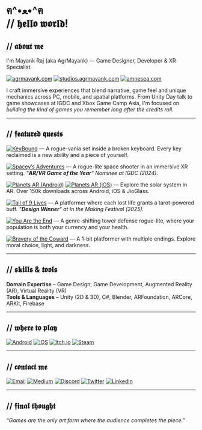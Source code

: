 <h1>ฅ^•ﻌ•^ฅ<br>// 𝖍𝖊𝖑𝖑𝖔 𝖜𝖔𝖗𝖑𝖉!</h1>

<h2>// 𝖆𝖇𝖔𝖚𝖙 𝖒𝖊</h2>

I'm Mayank Raj (aka AgrMayank) — Game Designer, Developer & XR Specialist.  

[![agrmayank.com](https://img.shields.io/badge/-agrmayank.com-fb5353?style=for-the-badge&logo=google-chrome&logoColor=white)](https://agrmayank.com)
[![studios.agrmayank.com](https://img.shields.io/badge/-studios.agrmayank.com-ffc359?style=for-the-badge&logo=google-chrome&logoColor=white)](https://studios.agrmayank.com)
[![amnesea.com](https://img.shields.io/badge/-amnesea.com-000000?style=for-the-badge&logo=google-chrome&logoColor=white)](https://amnesea.com)

I craft immersive experiences that blend narrative, game feel and unique mechanics across PC, mobile, and spatial platforms. From Unity Day talk to game showcases at IGDC and Xbox Game Camp Asia, I'm focused on _building the kind of games you remember long after the credits roll._

---

<h2>// 𝖋𝖊𝖆𝖙𝖚𝖗𝖊𝖉 𝖖𝖚𝖊𝖘𝖙𝖘</h2>

<p>

[![KeyBound](https://img.shields.io/badge/-KeyBound-171A21?style=for-the-badge&logo=steam&logoColor=white)](https://store.steampowered.com/app/3070700/KeyBound) — A rogue-vania set inside a broken keyboard. Every key reclaimed is a new ability and a piece of yourself.

[![Spacey’s Adventures](https://img.shields.io/badge/-Spacey's%20Adventures-42af4f?style=for-the-badge&logo=google-play&logoColor=white)](https://play.google.com/store/apps/details?id=com.AgrMayank.SpaceysAdventure) — A rogue-lite space shooter in an immersive XR setting. _"**AR/VR Game of the Year**" Nominee at IGDC (2024)._

[![Planets AR (Android)](https://img.shields.io/badge/-Planets%20AR-42af4f?style=for-the-badge&logo=google-play&logoColor=white)](https://play.google.com/store/apps/details?id=com.AgrMayank.PlanetsAR)
[![Planets AR (iOS)](https://img.shields.io/badge/-Planets%20AR-0D96F6?style=for-the-badge&logo=apple&logoColor=white)](https://apps.apple.com/us/app/planets-ar-our-solar-system/id6483760783) — Explore the solar system in AR. Over 150k downloads across Android, iOS & JioGlass.

[![Tail of 9 Lives](https://img.shields.io/badge/-Tail%20of%209%20Lives-FA5C5C?style=for-the-badge&logo=itch.io&logoColor=white)](https://agrmayank.itch.io/tail-of-9-lives) — A platformer where each lost life grants a tarot-powered buff. _"**Design Winner**" at In the Making Festival (2025)._

[![You Are the End](https://img.shields.io/badge/-You%20Are%20the%20End-FA5C5C?style=for-the-badge&logo=itch.io&logoColor=white)](https://agrmayank.itch.io/you-are-the-end) — A genre-shifting tower defense rogue-lite, where your population is both your currency and your health.

[![Bravery of the Coward](https://img.shields.io/badge/-Bravery%20of%20the%20Coward-FA5C5C?style=for-the-badge&logo=itch.io&logoColor=white)](https://agrmayank.itch.io/bravery-of-the-coward) — A 1-bit platformer with multiple endings. Explore moral choice, light, and darkness.

</p>

---

<h2>// 𝖘𝖐𝖎𝖑𝖑𝖘 & 𝖙𝖔𝖔𝖑𝖘</h2>

<p>

**Domain Expertise** – Game Design, Game Development, Augmented Reality (AR), Virtual Reality (VR)  
**Tools & Languages** – Unity (2D & 3D), C#, Blender, ARFoundation, ARCore, ARKit, Firebase

</p>

---

<h2>// 𝖜𝖍𝖊𝖗𝖊 𝖙𝖔 𝖕𝖑𝖆𝖞</h2>

<p>

[![Android](https://img.shields.io/badge/-Android%20Games-42af4f?style=for-the-badge&logo=google-play&logoColor=white)](https://play.google.com/store/apps/dev?id=8444157410268700876)
[![iOS](https://img.shields.io/badge/-iOS%20Games-0D96F6?style=for-the-badge&logo=apple&logoColor=white)](https://apps.apple.com/us/developer/mayank-raj/id1740256034)
[![Itch.io](https://img.shields.io/badge/-itch.io:%20agrmayank-FA5C5C?style=for-the-badge&logo=itch.io&logoColor=white)](https://agrmayank.itch.io/)
[![Steam](https://img.shields.io/badge/-Steam:%20Amnesea-171A21?style=for-the-badge&logo=steam&logoColor=white)](https://store.steampowered.com/developer/amnesea)

</p>

---

<h2>// 𝖈𝖔𝖓𝖙𝖆𝖈𝖙 𝖒𝖊</h2>

[![Email](https://img.shields.io/badge/-hello@agrmayank.com-D14836?style=for-the-badge&logo=gmail&logoColor=white)](mailto:hello@agrmayank.com)
[![Medium](https://img.shields.io/badge/-@AgrMayank-12100E?style=for-the-badge&logo=medium&logoColor=white)](https://medium.com/@AgrMayank)
[![Discord](https://img.shields.io/badge/-@agrmayank-5865F2?style=for-the-badge&logo=discord&logoColor=white)](https://discordapp.com/users/456744763266301953)
[![Twitter](https://img.shields.io/badge/-@myid__mayank-1DA1F2?style=for-the-badge&logo=Twitter&logoColor=white)](https://twitter.com/myid_mayank)
[![LinkedIn](https://img.shields.io/badge/-@AgrMayank-0077B5?style=for-the-badge&logo=LinkedIn&logoColor=white)](https://www.linkedin.com/in/AgrMayank/)
<!--[![Instagram](https://img.shields.io/badge/-@myid.mayank-E4405F?style=for-the-badge&logo=instagram&logoColor=white)](https://www.instagram.com/myid.mayank/)-->

</p>

---

<h2>// 𝖋𝖎𝖓𝖆𝖑 𝖙𝖍𝖔𝖚𝖌𝖍𝖙</h2>

<p><i>“Games are the only art form where the audience completes the piece."</i></p>
